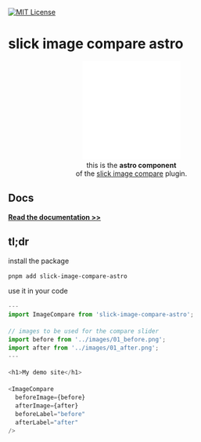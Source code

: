 <!-- PROJECT SHIELDS -->

[![MIT License][license-shield]][license-url]

# slick image compare astro

<p align="center" width="100%">
    <img src="https://raw.githubusercontent.com/lemon3/slick-image-compare/main/_assets/astro.svg" alt="astro logo">
    <br>
    this is the <strong>astro component</strong><br>of the <a href="https://github.com/lemon3/slick-image-compare/" target="_blank">slick image compare</a> plugin.</p>
</p>

## Docs

**[Read the documentation >>](https://slick-image-compare-docs.onrender.com/)**

## tl;dr

install the package

```Bash
pnpm add slick-image-compare-astro
```

use it in your code

```js
---
import ImageCompare from 'slick-image-compare-astro';

// images to be used for the compare slider
import before from '../images/01_before.png';
import after from '../images/01_after.png';
---

<h1>My demo site</h1>

<ImageCompare
  beforeImage={before}
  afterImage={after}
  beforeLabel="before"
  afterLabel="after"
/>
```

<!-- MARKDOWN LINKS & IMAGES -->

[license-shield]: https://img.shields.io/github/license/lemon3/slick-image-compare?style=for-the-badge
[license-url]: https://github.com/lemon3/slick-image-compare/blob/main/packages/react/LICENSE
